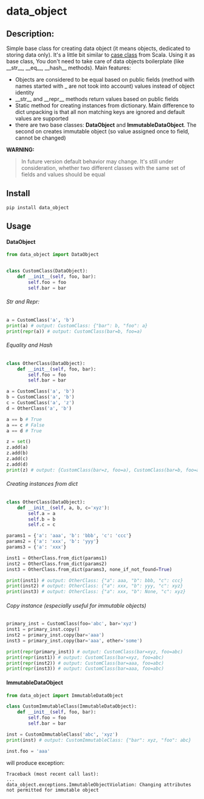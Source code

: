 # data_object

## Description:

Simple base class for creating data object (it means objects, dedicated to storing data only). 
It's a little bit similar to [case class](https://docs.scala-lang.org/tour/case-classes.html) from Scala.
Using it as base class, You don't need to take care of data objects boilerplate (like \_\_str\_\_, \_\_eq\_\_, \_\_hash\_\_ methods).
Main features:
* Objects are considered to be equal based on public fields (method with names started with _ are not took into account) values instead of object identity
* \_\_str\_\_ and \_\_repr\_\_ methods return values based on public fields
* Static method for creating instances from dictionary. Main difference to dict unpacking is that all non matching keys are ignored and default values are supported
* there are two base classes: **DataObject** and **ImmutableDataObject**. The second on creates immutable object (so value assigned once to field, cannot be changed)

**WARNING:**
> In future version default behavior may change. It's still under consideration, whether two different classes with the same set of fields and values should be equal

## Install

`pip install data_object`

## Usage

#### DataObject

```python
from data_object import DataObject


class CustomClass(DataObject):
    def __init__(self, foo, bar):
        self.foo = foo
        self.bar = bar
```

###### Str and Repr:

```python
a = CustomClass('a', 'b')
print(a) # output: CustomClass: {"bar": b, "foo": a}
print(repr(a)) # output: CustomClass(bar=b, foo=a)
```

###### Equality and Hash

```python
class OtherClass(DataObject):
    def __init__(self, foo, bar):
        self.foo = foo
        self.bar = bar

a = CustomClass('a', 'b')
b = CustomClass('a', 'b')
c = CustomClass('a', 'z')
d = OtherClass('a', 'b')

a == b # True
a == c # False
a == d # True

z = set()
z.add(a)
z.add(b)
z.add(c)
z.add(d)
print(z) # output: {CustomClass(bar=z, foo=a), CustomClass(bar=b, foo=a)}
```

###### Creating instances from dict

```python
class OtherClass(DataObject):
    def __init__(self, a, b, c='xyz'):
        self.a = a
        self.b = b
        self.c = c

params1 = {'a': 'aaa', 'b': 'bbb', 'c': 'ccc'}
params2 = {'a': 'xxx', 'b': 'yyy'}
params3 = {'a': 'xxx'}

inst1 = OtherClass.from_dict(params1)
inst2 = OtherClass.from_dict(params2)
inst3 = OtherClass.from_dict(params3, none_if_not_found=True)

print(inst1) # output: OtherClass: {"a": aaa, "b": bbb, "c": ccc}
print(inst2) # output: OtherClass: {"a": xxx, "b": yyy, "c": xyz}
print(inst3) # output: OtherClass: {"a": xxx, "b": None, "c": xyz}
```

###### Copy instance (especially useful for immutable objects)

```python
primary_inst = CustomClass(foo='abc', bar='xyz')
inst1 = primary_inst.copy()
inst2 = primary_inst.copy(bar='aaa')
inst3 = primary_inst.copy(bar='aaa', other='some')

print(repr(primary_inst)) # output: CustomClass(bar=xyz, foo=abc)
print(repr(inst1)) # output: CustomClass(bar=xyz, foo=abc)
print(repr(inst2)) # output: CustomClass(bar=aaa, foo=abc)
print(repr(inst3)) # output: CustomClass(bar=aaa, foo=abc)
```

#### ImmutableDataObject

```python
from data_object import ImmutableDataObject

class CustomImmutableClass(ImmutableDataObject):
    def __init__(self, foo, bar):
        self.foo = foo
        self.bar = bar

inst = CustomImmutableClass('abc', 'xyz')
print(inst) # output: CustomImmutableClass: {"bar": xyz, "foo": abc}

inst.foo = 'aaa'
```

will produce exception:

```
Traceback (most recent call last):
...
data_object.exceptions.ImmutableObjectViolation: Changing attributes not permitted for immutable object
```